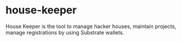 # house-keeper
House Keeper is the tool to manage hacker houses, maintain projects, manage registrations by using Substrate wallets.
